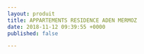 ```yaml
---
layout: produit
title: APPARTEMENTS RESIDENCE ADEN MERMOZ
date: 2018-11-12 09:39:55 +0000
published: false

---
```

